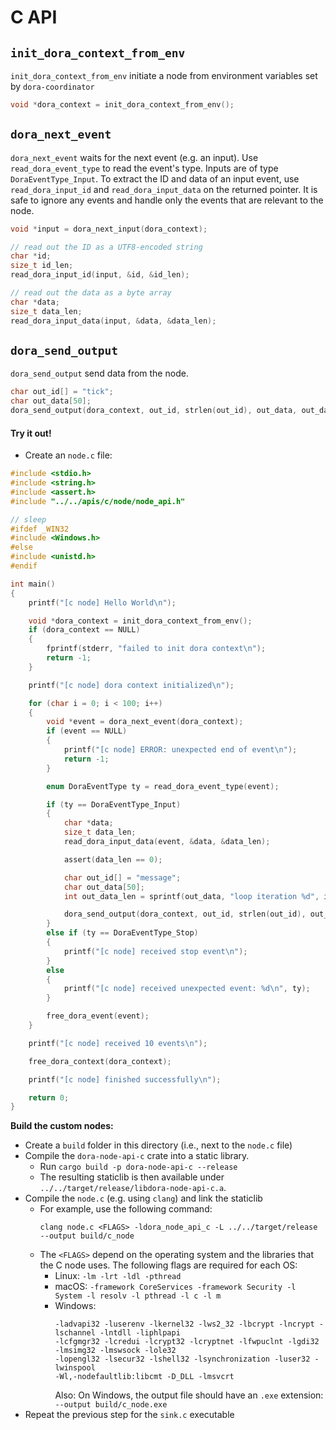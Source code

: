 # C API

## `init_dora_context_from_env`

`init_dora_context_from_env` initiate a node from environment variables set by `dora-coordinator`

```c
void *dora_context = init_dora_context_from_env();
```

## `dora_next_event`

`dora_next_event` waits for the next event (e.g. an input). Use `read_dora_event_type` to read the event's type. Inputs are of type `DoraEventType_Input`. To extract the ID and data of an input event, use `read_dora_input_id` and `read_dora_input_data` on the returned pointer. It is safe to ignore any events and handle only the events that are relevant to the node.

```c
void *input = dora_next_input(dora_context);

// read out the ID as a UTF8-encoded string
char *id;
size_t id_len;
read_dora_input_id(input, &id, &id_len);

// read out the data as a byte array
char *data;
size_t data_len;
read_dora_input_data(input, &data, &data_len);
```

## `dora_send_output`

`dora_send_output` send data from the node.

```c
char out_id[] = "tick";
char out_data[50];
dora_send_output(dora_context, out_id, strlen(out_id), out_data, out_data_len);
```

#### Try it out!

- Create an `node.c` file:

```c
#include <stdio.h>
#include <string.h>
#include <assert.h>
#include "../../apis/c/node/node_api.h"

// sleep
#ifdef _WIN32
#include <Windows.h>
#else
#include <unistd.h>
#endif

int main()
{
    printf("[c node] Hello World\n");

    void *dora_context = init_dora_context_from_env();
    if (dora_context == NULL)
    {
        fprintf(stderr, "failed to init dora context\n");
        return -1;
    }

    printf("[c node] dora context initialized\n");

    for (char i = 0; i < 100; i++)
    {
        void *event = dora_next_event(dora_context);
        if (event == NULL)
        {
            printf("[c node] ERROR: unexpected end of event\n");
            return -1;
        }

        enum DoraEventType ty = read_dora_event_type(event);

        if (ty == DoraEventType_Input)
        {
            char *data;
            size_t data_len;
            read_dora_input_data(event, &data, &data_len);

            assert(data_len == 0);

            char out_id[] = "message";
            char out_data[50];
            int out_data_len = sprintf(out_data, "loop iteration %d", i);

            dora_send_output(dora_context, out_id, strlen(out_id), out_data, out_data_len);
        }
        else if (ty == DoraEventType_Stop)
        {
            printf("[c node] received stop event\n");
        }
        else
        {
            printf("[c node] received unexpected event: %d\n", ty);
        }

        free_dora_event(event);
    }

    printf("[c node] received 10 events\n");

    free_dora_context(dora_context);

    printf("[c node] finished successfully\n");

    return 0;
}
```

**Build the custom nodes:**

- Create a `build` folder in this directory (i.e., next to the `node.c` file)
- Compile the `dora-node-api-c` crate into a static library.
  - Run `cargo build -p dora-node-api-c --release`
  - The resulting staticlib is then available under `../../target/release/libdora-node-api-c.a`.
- Compile the `node.c` (e.g. using `clang`) and link the staticlib
  - For example, use the following command:
    ```
    clang node.c <FLAGS> -ldora_node_api_c -L ../../target/release --output build/c_node
    ```
  - The `<FLAGS>` depend on the operating system and the libraries that the C node uses. The following flags are required for each OS:
    - Linux: `-lm -lrt -ldl -pthread`
    - macOS: `-framework CoreServices -framework Security -l System -l resolv -l pthread -l c -l m`
    - Windows:
      ```
      -ladvapi32 -luserenv -lkernel32 -lws2_32 -lbcrypt -lncrypt -lschannel -lntdll -liphlpapi
      -lcfgmgr32 -lcredui -lcrypt32 -lcryptnet -lfwpuclnt -lgdi32 -lmsimg32 -lmswsock -lole32
      -lopengl32 -lsecur32 -lshell32 -lsynchronization -luser32 -lwinspool
      -Wl,-nodefaultlib:libcmt -D_DLL -lmsvcrt
      ```
      Also: On Windows, the output file should have an `.exe` extension: `--output build/c_node.exe`
- Repeat the previous step for the `sink.c` executable

